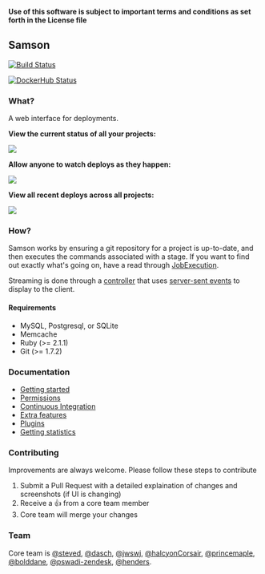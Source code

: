 **Use of this software is subject to important terms and conditions as set forth in the License file**

## Samson

[![Build Status](https://travis-ci.org/zendesk/samson.svg?branch=master)](https://travis-ci.org/zendesk/samson)

[![DockerHub Status](https://dockeri.co/image/zendesk/samson)](https://hub.docker.com/r/zendesk/samson)

### What?

A web interface for deployments.

**View the current status of all your projects:**

![](http://f.cl.ly/items/3n0f0m3j2Q242Y1k311O/Samson.png)

**Allow anyone to watch deploys as they happen:**

![](http://cl.ly/image/1m0Q1k2r1M32/Master_deploy__succeeded_.png)

**View all recent deploys across all projects:**

![](http://cl.ly/image/270l1e3s2e1p/Samson.png)

### How?

Samson works by ensuring a git repository for a project is up-to-date, and then executes the commands associated with a stage. If you want to find out exactly what's going on, have a read through [JobExecution](https://github.com/zendesk/samson/blob/master/app/models/job_execution.rb).

Streaming is done through a [controller](app/controllers/streams_controller.rb) that uses [server-sent events](https://en.wikipedia.org/wiki/Server-sent_events) to display to the client.

#### Requirements

* MySQL, Postgresql, or SQLite
* Memcache
* Ruby (>= 2.1.1)
* Git (>= 1.7.2)

### Documentation

* [Getting started](https://github.com/zendesk/samson/blob/master/docs/setup.md)
* [Permissions](https://github.com/zendesk/samson/blob/master/docs/permissions.md)
* [Continuous Integration](https://github.com/zendesk/samson/blob/master/docs/ci.md)
* [Extra features](https://github.com/zendesk/samson/blob/master/docs/extra_features.md)
* [Plugins](https://github.com/zendesk/samson/blob/master/docs/plugins.md)
* [Getting statistics](https://github.com/zendesk/samson/blob/master/docs/stats.md)

### Contributing

Improvements are always welcome. Please follow these steps to contribute

1. Submit a Pull Request with a detailed explaination of changes and screenshots (if UI is changing)
1. Receive a :+1: from a core team member
1. Core team will merge your changes

### Team

Core team is [@steved](https://github.com/steved), [@dasch](https://github.com/dasch), [@jwswj](https://github.com/jwswj), [@halcyonCorsair](https://github.com/halcyonCorsair), [@princemaple](https://github.com/princemaple), [@bolddane](https://github.com/bolddane), [@pswadi-zendesk](https://github.com/pswadi-zendesk), [@henders](https://github.com/henders).
